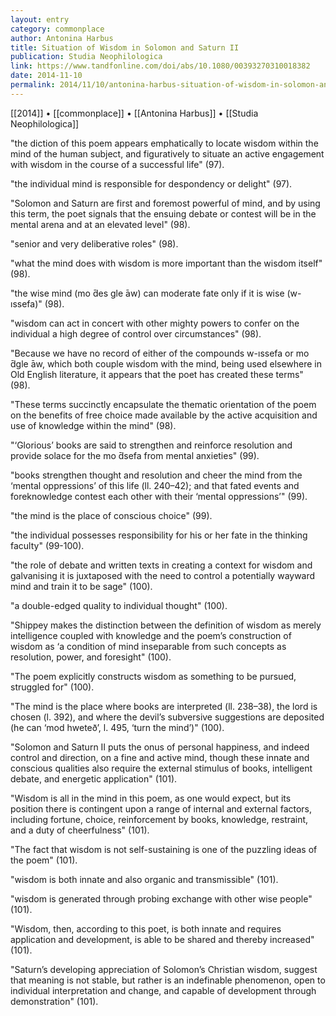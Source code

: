 ```yaml
---
layout: entry
category: commonplace
author: Antonina Harbus
title: Situation of Wisdom in Solomon and Saturn II
publication: Studia Neophilologica
link: https://www.tandfonline.com/doi/abs/10.1080/00393270310018382
date: 2014-11-10
permalink: 2014/11/10/antonina-harbus-situation-of-wisdom-in-solomon-and-saturn-II
---
```


[[2014]] • [[commonplace]] • [[Antonina Harbus]] • [[Studia Neophilologica]]

"the diction of this poem appears emphatically to locate wisdom within the mind of the human subject, and figuratively to situate an active engagement with wisdom in the course of a successful life" (97).

"the individual mind is responsible for despondency or delight" (97).

"Solomon and Saturn are first and foremost powerful of mind, and by using this term, the poet signals that the ensuing debate or contest will be in the mental arena and at an elevated level" (98).

"senior and very deliberative roles" (98).

"what the mind does with wisdom is more important than the wisdom itself" (98).

"the wise mind (mo ̄des gle ̄aw) can moderate fate only if it is wise (w-ıssefa)" (98).

"wisdom can act in concert with other mighty powers to confer on the individual a high degree of control over circumstances" (98).

"Because we have no record of either of the compounds w-ıssefa or mo ̄dgle ̄aw, which both couple wisdom with the mind, being used elsewhere in Old English literature, it appears that the poet has created these terms" (98).

"These terms succinctly encapsulate the thematic orientation of the poem on the benefits of free choice made available by the active acquisition and use of
knowledge within the mind" (98).

"‘Glorious’ books are said to strengthen and reinforce resolution and provide solace for the mo ̄dsefa from mental anxieties" (99).

"books strengthen thought and resolution and cheer the mind from the ‘mental oppressions’ of this life (ll. 240–42); and that fated events and foreknowledge contest each other with their ‘mental oppressions’" (99).

"the mind is the place of conscious choice" (99).

"the individual possesses responsibility for his or her fate in the thinking faculty" (99-100).

"the role of debate and written texts in creating a context for wisdom and galvanising it is juxtaposed with the need to control a potentially wayward mind and train it to be sage" (100).

"a double-edged quality to individual thought" (100).

"Shippey makes the distinction between the definition of wisdom as merely intelligence coupled with knowledge and the poem’s construction of wisdom as ‘a condition of mind inseparable from such concepts as resolution, power, and foresight" (100).

"The poem explicitly constructs wisdom as something to be pursued, struggled for" (100).

"The mind is the place where books are interpreted (ll. 238–38), the lord is chosen (l. 392), and where the devil’s subversive suggestions are deposited (he can ‘mod hweteð’, l. 495, ‘turn the mind’)" (100).

"Solomon and Saturn II puts the onus of personal happiness, and indeed control and direction, on a fine and active mind, though these innate and conscious qualities also require the external stimulus of books, intelligent debate, and energetic application" (101).

"Wisdom is all in the mind in this poem, as one would expect, but its position there is contingent upon a range of internal and external factors, including fortune, choice, reinforcement by books, knowledge, restraint, and a duty of cheerfulness" (101).

"The fact that wisdom is not self-sustaining is one of the puzzling ideas of the poem" (101).

"wisdom is both innate and also organic and transmissible" (101).

"wisdom is generated through probing exchange with other wise people" (101).

"Wisdom, then, according to this poet, is both innate and requires application and development, is able to be shared and thereby increased" (101).

"Saturn’s developing appreciation of Solomon’s Christian wisdom, suggest that meaning is not stable, but rather is an indefinable phenomenon, open to individual interpretation and change, and capable of development through demonstration" (101).
